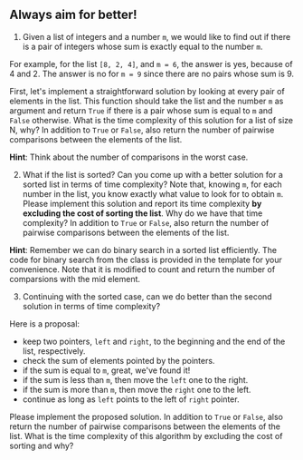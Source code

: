 ## Always aim for better!

1. Given a list of integers and a number `m`, we would like to find out if there is a pair of integers whose sum is exactly equal to the number `m`.

For example, for the list `[8, 2, 4]`, and `m = 6`, the answer is yes, because of 4 and 2. The answer is no for `m = 9` since there are no pairs whose sum is 9.

First, let's implement a straightforward solution by looking at every pair of elements in the list. This function should take the list and the number `m` as argument and return `True` if there is a pair whose sum is equal to `m` and `False` otherwise. What is the time complexity of this solution for a list of size N, why? In addition to `True` or `False`, also return the number of pairwise comparisons between the elements of the list.

**Hint**: Think about the number of comparisons in the worst case.

2. What if the list is sorted? Can you come up with a better solution for a sorted list in terms of time complexity? Note that, knowing `m`, for each number in the list, you know exactly what value to look for to obtain `m`. Please implement this solution and report its time complexity **by excluding the cost of sorting the list**. Why do we have that time complexity? In addition to `True` or `False`, also return the number of pairwise comparisons between the elements of the list.

**Hint**: Remember we can do binary search in a sorted list efficiently. The code for binary search from the class is provided in the template for your convenience. Note that it is modified to count and return the number of comparsions with the mid element.

3. Continuing with the sorted case, can we do better than the second solution in terms of time complexity? 

Here is a proposal:
* keep two pointers, `left` and `right`, to the beginning and the end of the list, respectively.
* check the sum of elements pointed by the pointers.
* if the sum is equal to `m`, great, we've found it!
* if the sum is less than `m`, then move the `left` one to the right.
* if the sum is more than `m`, then move the `right` one to the left.
* continue as long as `left` points to the left of `right` pointer.

Please implement the proposed solution. In addition to `True` or `False`, also return the number of pairwise comparisons between the elements of the list. What is the time complexity of this algorithm by excluding the cost of sorting and why? 